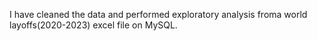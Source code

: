 I have cleaned the data and performed exploratory analysis froma world layoffs(2020-2023) excel file on MySQL.
